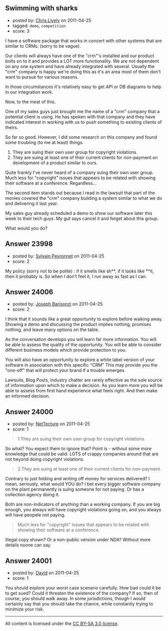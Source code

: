 ## Swimming with sharks

- posted by: [Chris Lively](https://stackexchange.com/users/-1/1306-chris-lively) on 2011-04-25
- tagged: `demo`, `competition`
- score: 3

I have a software package that works in concert with other systems that are similar to CRMs.  (sorry to be vague).

Our clients will always have one of the "crm"'s installed and our product bolts on to it and provides a LOT more functionality.  We are not dependent on any one system and have already integrated with several.  Usually the "crm" company is happy we're doing this as it's an area most of them don't want to pursue for various reasons.  

In those circumstances it's relatively easy to get API or DB diagrams to help in our integration work.

Now, to the meat of this.

One of my sales guys just brought me the name of a "crm" company that a potential client is using.  He has spoken with that company and they have indicated interest in working with us to push something to existing clients of theirs.  

So far so good.  However, I did some research on this company and found some troubling (to me at least) things.

1. They are suing their own user group for copyright violations.
2. They are suing at least one of their current clients for non-payment on development of a product similar to ours.

Quite frankly I've never heard of a company suing their own user group.  Much less for "copyright" issues that appears to be related with showing their software at a conference. Regardless...

The second item stands out because I read in the lawsuit that part of the monies covered the "crm" company building a system similar to what we do and delivering it last year.

My sales guy already scheduled a demo to show our software later this week to their tech guys.  My gut says cancel it and forget about this group.  

What would you do?




## Answer 23998

- posted by: [Sylvain Peyronnet](https://stackexchange.com/users/-1/9941-sylvain-peyronnet) on 2011-04-25
- score: 2

My policy (sorry not to be polite) : if it smells like sh**, if it looks like **it, then it probably is. So when I don't feel it, I run away as fast as I can.


## Answer 24006

- posted by: [Joseph Barisonzi](https://stackexchange.com/users/-1/8791-joseph-barisonzi) on 2011-04-25
- score: 2

I think that it sounds like a great opportunity to explore before walking away. Showing a demo and discussing the product implies nothing, promises nothing, and leave many options on the table. 

As the conversation develops you will learn far more information. You will be able to assess the quality of the opportunity. You will be able to consider different business models which provide protection to you. 

You will also have an opportunity to explore a white label version of your software in association with this specific "CRM" This may provide you the "one-off" that will protect your brand if a trouble emerges. 

Lawsuits, Blog Posts, Industry chatter are rarely effective as the sole source of information upon which to make a decision. As you learn more you will be able to assess from first hand experience what feels right. And then make an informed decision. 


## Answer 24000

- posted by: [NetTecture](https://stackexchange.com/users/-1/3350-nettecture) on 2011-04-25
- score: 1

> 1.They are suing their own user group for copyright violations.

So what? You expect them to ignore that? Point is - without some more knowledge that could be valid. LOTS of crappy companies around that are not beyond doing copyright violations.

> 2.They are suing at least one of their current clients for non-payment.

Contrary to just folding and writing off money for services delivered? I mean, seriously, what would YOU do? I bet every bigger software company on the plant permanently is suing someone for not paying. Or has a collection agency doing it.

Both are non-indicators of anything than a working company. If you are big enough, you always will have copyright violations going on, and you always will have peopele not paying.

> Much less for "copyright" issues that appears to be related with showing their software at a 
> conference. 

Illegal copy shown? Or a non-public version under NDA? Without more details noone can say.


## Answer 24001

- posted by: [David](https://stackexchange.com/users/-1/2684-david) on 2011-04-25
- score: 1

You should explore your worst case scenario carefully. How bad could it be to get sued? Could it threaten the existence of the company? If so,  then of course, you should walk away. In some jurisdictions, though I would certainly say that you should take the chance, while constantly trying to minimize your risk. 



---

All content is licensed under the [CC BY-SA 3.0 license](https://creativecommons.org/licenses/by-sa/3.0/).
